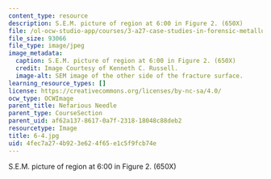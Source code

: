 ```yaml
---
content_type: resource
description: S.E.M. picture of region at 6:00 in Figure 2. (650X)
file: /ol-ocw-studio-app/courses/3-a27-case-studies-in-forensic-metallurgy-fall-2007/4fec7a274b923e624f65e1c5f9fcb74e_6-4.jpg
file_size: 93066
file_type: image/jpeg
image_metadata:
  caption: S.E.M. picture of region at 6:00 in Figure 2. (650X)
  credit: Image Courtesy of Kenneth C. Russell.
  image-alt: SEM image of the other side of the fracture surface.
learning_resource_types: []
license: https://creativecommons.org/licenses/by-nc-sa/4.0/
ocw_type: OCWImage
parent_title: Nefarious Needle
parent_type: CourseSection
parent_uid: af62a137-8617-0a7f-2318-18048c88deb2
resourcetype: Image
title: 6-4.jpg
uid: 4fec7a27-4b92-3e62-4f65-e1c5f9fcb74e
---
```

S.E.M. picture of region at 6:00 in Figure 2. (650X)